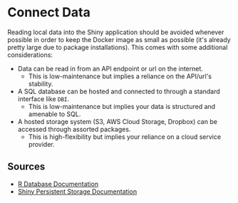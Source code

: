# Connect Data

Reading local data into the Shiny application should be avoided whenever possible in order to keep the Docker image as small as possible (it's already pretty large due to package installations). This comes with some additional considerations:

* Data can be read in from an API endpoint or url on the internet.
	+ This is low-maintenance but implies a reliance on the API/url's stability.
* A SQL database can be hosted and connected to through a standard interface like `DBI`.
	+ This is low-maintenance but implies your data is structured and amenable to SQL.
* A hosted storage system (S3, AWS Cloud Storage, Dropbox) can be accessed through assorted packages.
	+ This is high-flexibility but implies your reliance on a cloud service provider.

## Sources 
* [R Database Documentation](https://db.rstudio.com/getting-started/)
* [Shiny Persistent Storage Documentation](https://shiny.rstudio.com/articles/persistent-data-storage.html)

